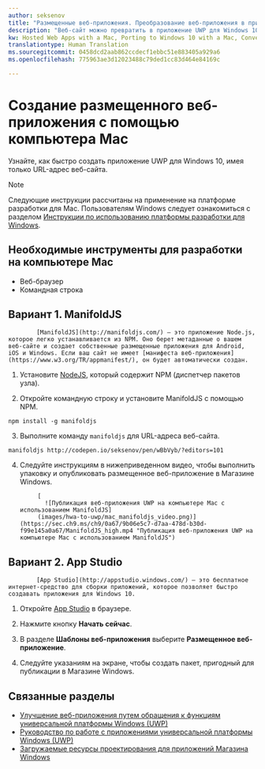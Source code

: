 ```yaml
---
author: seksenov
title: "Размещенные веб-приложения. Преобразование веб-приложения в приложение для Windows с помощью компьютера Mac"
description: "Веб-сайт можно превратить в приложение UWP для Windows 10 с помощью компьютера Mac."
kw: Hosted Web Apps with a Mac, Porting to Windows 10 with a Mac, Convert website to Windows with Mac, Packaging web application with ManfoldJS for Windows Store, Add website to Windows Store with App Studio
translationtype: Human Translation
ms.sourcegitcommit: 0458dcd2aab862ccdecf1ebbc51e883405a929a6
ms.openlocfilehash: 775963ae3d12023488c79ded1cc83d464e84169c

---
```


# Создание размещенного веб-приложения с помощью компьютера Mac

Узнайте, как быстро создать приложение UWP для Windows 10, имея только URL-адрес веб-сайта. 

> [!NOTE]
> Следующие инструкции рассчитаны на применение на платформе разработки для Mac. Пользователям Windows следует ознакомиться с разделом [Инструкции по использованию платформы разработки для Windows](/hwa-create-windows.md).

## Необходимые инструменты для разработки на компьютере Mac

- Веб-браузер
- Командная строка

## Вариант 1. ManifoldJS


            [ManifoldJS](http://manifoldjs.com/) — это приложение Node.js, которое легко устанавливается из NPM. Оно берет метаданные о вашем веб-сайте и создает собственные размещенные приложения для Android, iOS и Windows. Если ваш сайт не имеет [манифеста веб-приложения](https://www.w3.org/TR/appmanifest/), он будет автоматически создан.

1. Установите [NodeJS](https://nodejs.org/), который содержит NPM (диспетчер пакетов узла). <br>

2. Откройте командную строку и установите ManifoldJS с помощью NPM.
```
npm install -g manifoldjs
```

3. Выполните команду `manifoldjs` для URL-адреса веб-сайта.
```
manifoldjs http://codepen.io/seksenov/pen/wBbVyb/?editors=101
```

4. Следуйте инструкциям в нижеприведенном видео, чтобы выполнить упаковку и опубликовать размещенное веб-приложение в Магазине Windows.


            [
              ![Публикация веб-приложения UWP на компьютере Mac с использованием ManifoldJS]
            (images/hwa-to-uwp/mac_manifoldjs_video.png)](https://sec.ch9.ms/ch9/0a67/9b06e5c7-d7aa-478d-b30d-f99e145a0a67/ManifoldJS_high.mp4 "Публикация веб-приложения UWP на компьютере Mac с использованием ManifoldJS")
          

## Вариант 2. App Studio


            [App Studio](http://appstudio.windows.com/) — это бесплатное интернет-средство для сборки приложений, которое позволяет быстро создавать приложения для Windows 10.

1. Откройте [App Studio](http://appstudio.windows.com/) в браузере.

2. Нажмите кнопку **Начать сейчас**.

3. В разделе **Шаблоны веб-приложения** выберите **Размещенное веб-приложение**.

4. Следуйте указаниям на экране, чтобы создать пакет, пригодный для публикации в Магазине Windows.

## Связанные разделы

- [Улучшение веб-приложения путем обращения к функциям универсальной платформы Windows (UWP)](/hwa-access-features.md)
- [Руководство по работе с приложениями универсальной платформы Windows (UWP)](http://go.microsoft.com/fwlink/p/?LinkID=397871)
- [Загружаемые ресурсы проектирования для приложений Магазина Windows](https://msdn.microsoft.com/library/windows/apps/xaml/bg125377.aspx)



<!--HONumber=Jul16_HO1-->


